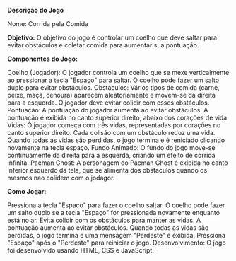 **Descrição do Jogo**

Nome: Corrida pela Comida

**Objetivo:**
O objetivo do jogo é controlar um coelho que deve saltar para evitar obstáculos e coletar comida para aumentar sua pontuação.

**Componentes do Jogo:**

Coelho (Jogador): O jogador controla um coelho que se mexe verticalmente ao pressionar a tecla "Espaço" para saltar. O coelho pode fazer um salto duplo para evitar obstáculos.
Obstáculos: Vários tipos de comida (carne, peixe, maçã, cenoura) aparecem aleatoriamente e movem-se da direita para a esquerda. O jogador deve evitar colidir com esses obstáculos.
Pontuação: A pontuação do jogador aumenta ao evitar obstáculos. A pontuação é exibida no canto superior direito, abaixo dos corações de vida.
Vidas: O jogador começa com três vidas, representadas por corações no canto superior direito. Cada colisão com um obstáculo reduz uma vida. Quando todas as vidas são perdidas, o jogo termina e é reniciado clicando novamente na tecla espaço.
Fundo Animado: O fundo do jogo move-se continuamente da direita para a esquerda, criando um efeito de corrida infinita.
Pacman Ghost: A personagem do Pacman Ghost é exibida no canto inferior esquerdo da tela, que se alimenta dos obstaculos quando os mesmos nao colidem com o jodagor.

**Como Jogar:**  

Pressiona a tecla "Espaço" para fazer o coelho saltar.
O coelho pode fazer um salto duplo se a tecla "Espaço" for pressionada novamente enquanto está no ar.
Evita colidir com os obstáculos para manter as vidas.
A pontuação aumenta ao evitar obstáculos.
Quando todas as vidas são perdidas, o jogo termina e uma mensagem "Perdeste" é exibida.
Pressiona "Espaço" após o "Perdeste" para reiniciar o jogo.
Desenvolvimento:
O jogo foi desenvolvido usando HTML, CSS e JavaScript. 
